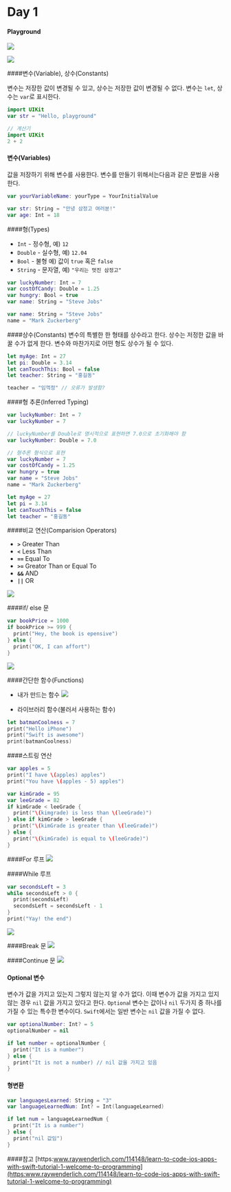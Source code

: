 # Day 1
#### Playground
![](1-Welcome_To_Xcode_New_Playground2.png)

![](NewPlayground2.png)



####변수\(Variable\),  상수\(Constants\)

변수는 저장한 값이 변경될 수 있고, 상수는 저장한 값이 변경될 수 없다.
변수는 `let`, 상수는 `var`로 표시한다.

```swift
import UIKit 
var str = "Hello, playground"                                                                                                             
```
```Swift
// 계산기                                                                                                                 
import UIKit
2 + 2       
```

#### 변수(Variables) 

값을 저장하기 위해 변수를 사용한다. 변수를 만들기 위해서는다음과 같은 문법을 사용한다.

```Swift
var yourVariableName: yourType = YourInitialValue
```

```Swift
var str: String = "안녕 삼정고 여러분!"
var age: Int = 18
```

####형(Types)
* `Int` - 정수형, 예) `12`
* `Double` - 실수형, 예) `12.04`
* `Bool` - 불형 예) 값이 `true` 혹은 `false` 
* `String` - 문자열, 예) `"우리는 멋진 삼정고"`

```Swift
var luckyNumber: Int = 7
var costOfCandy: Double = 1.25
var hungry: Bool = true
var name: String = "Steve Jobs"
```

```Swift
var name: String = "Steve Jobs"
name = "Mark Zuckerberg"
```

####상수(Constants)
변수의 특별한 한 형태를 상수라고 한다. 상수는 저정한 값을 바꿀 수가 없게 한다. 변수와 마찬가지로 어떤 형도 상수가 될 수 있다.

```Swift
let myAge: Int = 27
let pi: Double = 3.14
let canTouchThis: Bool = false
let teacher: String = "홍길동"

teacher = "임꺽정" // 오류가 발생함?
```

####형 추론(Inferred Typing)
```Swift
var luckyNumber: Int = 7
var luckyNumber = 7
```

``` Swift
// luckyNumber를 Double로 명시적으로 표현하면 7.0으로 초기화해야 함
var luckyNumber: Double = 7.0
```

```Swift
// 형추론 형식으로 표현
var luckyNumber = 7
var costOfCandy = 1.25
var hungry = true
var name = "Steve Jobs"
name = "Mark Zuckerberg"

let myAge = 27
let pi = 3.14
let canTouchThis = false
let teacher = "홍길동"
```

####비교 연산(Comparision Operators)
* **`>`**   Greater Than
* **`<`**   Less Than
* **`==`**   Equal To
* **`>=`**   Greator Than or Equal To
* **`&&`**   AND
* **`||`**   OR 

![](comp_op01.png)

####if/ else 문

```Swift
var bookPrice = 1000
if bookPrice >= 999 {
  print("Hey, the book is epensive")
} else {
  print("OK, I can affort")
}
```

![](if-else01.png)

####간단한 함수(Functions)
* 내가 만드는 함수
![](myfunction.png)

* 라이브러리 함수(불러서 사용하는 함수)

```swift
let batmanCoolness = 7
print("Hello iPhone")
print("Swift is awesome")
print(batmanCoolness)
```


####스트링 연산

``` Swift
var apples = 5
print("I have \(apples) apples")
print("You have \(apples - 5) apples")
```

```Swift
var kimGrade = 95
var leeGrade = 82
if kimGrade < leeGrade {
  print("\(kimgrade) is less than \(leeGrade)")
} else if kimGrade > leeGrade {
  print("\(kimGrade is greater than \(leeGrade)")
} else {
  print("\(kimGrade) is equal to \(leeGrade)")
}
```

####For 루프
![](forloop.png)


####While 루프

```Swift
var secondsLeft = 3
while secondsLeft > 0 {
  print(secondsLeft)
  secondsLeft = secondsLeft - 1
}
print("Yay! the end")
```
![](while01.png)

####Break 문
![](break01.png)

####Continue 문
![](continue01.png)

#### Optional 변수
변수가 값을 가지고 있는지 그렇지 않는지 알 수가 없다. 이때 변수가 값을 가지고 있지 않는 경우 `nil` 값을 가지고 있다고 한다. `Optiona`l 변수는 값이나 `nil` 두가지 중 하나를 가질 수 있는 특수한 변수이다. `Swift`에서는 일반 변수는 `nil` 값을 가질 수 없다.

```Swift
var optionalNumber: Int? = 5
optionalNumber = nil
```

```Swift
if let number = optionalNumber {
  print("It is a number")
} else {
  print("It is not a number) // nil 값을 가지고 있음
}
```

#### 형변환

```Swift
var languagesLearned: String = "3"
var languageLearnedNum: Int? = Int(languageLearned)
```

```Swift
if let num = languageLearnedNum {
  print("It is a number")
} else {
  print("nil 값임")
}
```


####참고 
[https:www.raywenderlich.com/114148/learn-to-code-ios-apps-with-swift-tutorial-1-welcome-to-programming](https:www.raywenderlich.com/114148/learn-to-code-ios-apps-with-swift-tutorial-1-welcome-to-programming)

